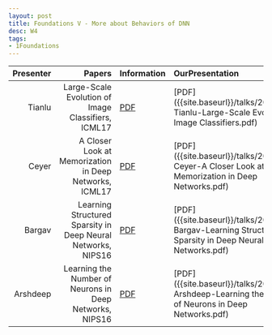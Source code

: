 ```yaml
---
layout: post
title: Foundations V - More about Behaviors of DNN
desc: W4
tags:
- 1Foundations
---
```



| Presenter | Papers | Information| OurPresentation |
| -----: | ----------: | :----- | :----- |
| Tianlu | Large-Scale Evolution of Image Classifiers, ICML17 |[PDF](https://arxiv.org/abs/1703.01041)  | [PDF]({{site.baseurl}}/talks/20170912-Tianlu-Large-Scale Evolution of Image Classifiers.pdf) |
|  Ceyer | A Closer Look at Memorization in Deep Networks, ICML17 | [PDF](https://arxiv.org/pdf/1706.05394.pdf) | [PDF]({{site.baseurl}}/talks/20170912-Ceyer-A Closer Look at Memorization in Deep Networks.pdf) |
| Bargav | Learning Structured Sparsity in Deep Neural Networks, NIPS16 | [PDF](https://arxiv.org/abs/1608.03665) | [PDF]({{site.baseurl}}/talks/20170912-Bargav-Learning Structured Sparsity in Deep Neural Networks.pdf) |
| Arshdeep | Learning the Number of Neurons in Deep Networks, NIPS16 | [PDF](https://papers.nips.cc/paper/6372-learning-the-number-of-neurons-in-deep-networks) | [PDF]({{site.baseurl}}/talks/20170912-Arshdeep-Learning the Number of Neurons in Deep Networks.pdf) |
